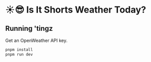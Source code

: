 # ☀️😎 Is It Shorts Weather Today?

## Running 'tingz

Get an OpenWeather API key.

```bash
pnpm install
pnpm run dev
```
